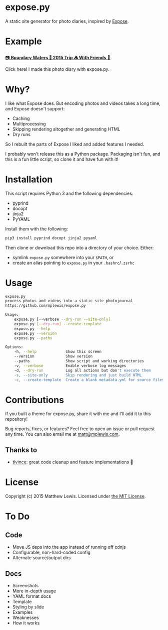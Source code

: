 # expose.py

A static site generator for photo diaries, inspired by [Expose](https://github.com/Jack000/Expose).

# Example

[:camera: **Boundary Waters :sunrise: 2015 Trip :tent: With Friends** :rowboat:](http://mplewis.com/bwca_2015/)

Click here! I made this photo diary with expose.py.

# Why?

I like what Expose does. But encoding photos and videos takes a long time, and Expose doesn't support:

* Caching
* Multiprocessing
* Skipping rendering altogether and generating HTML
* Dry runs

So I rebuilt the parts of Expose I liked and added features I needed.

I probably won't release this as a Python package. Packaging isn't fun, and this is a fun little script, so clone it and have fun with it!

# Installation

This script requires Python 3 and the following dependencies:

* pyprind
* docopt
* jinja2
* PyYAML

Install them with the following:

```sh
pip3 install pyprind docopt jinja2 pyyaml
```

Then clone or download this repo into a directory of your choice. Either:

* symlink `expose.py` somewhere into your `$PATH`, or
* create an alias pointing to `expose.py` in your `.bashrc`/`.zsrhc`

# Usage

```sh
expose.py
process photos and videos into a static site photojournal
https://github.com/mplewis/expose.py

Usage:
    expose.py [--verbose --dry-run --site-only]
    expose.py [--dry-run] --create-template
    expose.py --help
    expose.py --version
    expose.py --paths

Options:
    -h, --help             Show this screen
    --version              Show version
    --paths                Show script and working directories
    -v, --verbose          Enable verbose log messages
    -d, --dry-run          Log all actions but don't execute them
    -s, --site-only        Skip rendering and just build HTML
    -c, --create-template  Create a blank metadata.yml for source files
```

# Contributions

If you built a theme for expose.py, share it with me and I'll add it to this repository!

Bug reports, fixes, or features? Feel free to open an issue or pull request any time. You can also email me at [matt@mplewis.com](mailto:matt@mplewis.com).

## Thanks to

* [tlvince](https://github.com/tlvince): great code cleanup and feature implementations :sunflower:

# License

Copyright (c) 2015 Matthew Lewis. Licensed under [the MIT License](http://opensource.org/licenses/MIT).

# To Do

## Code

* Move JS deps into the app instead of running off cdnjs
* Configurable, non-hard-coded config
* Alternate source/output dirs

## Docs

* Screenshots
* More in-depth usage
* YAML format docs
* Template
* Styling by slide
* Examples
* Weaknesses
* How it works
